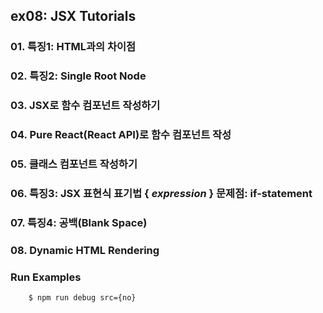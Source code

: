 ## ex08: JSX Tutorials

### 01. 특징1: HTML과의 차이점
### 02. 특징2: Single Root Node
### 03. JSX로 함수 컴포넌트 작성하기
### 04. Pure React(React API)로 함수 컴포넌트 작성
### 05. 클래스 컴포넌트 작성하기
### 06. 특징3: JSX 표현식 표기법 { _expression_ } 문제점: if-statement
### 07. 특징4: 공백(Blank Space)
### 08. Dynamic HTML Rendering

### Run Examples
```bash
    $ npm run debug src={no} 
```

